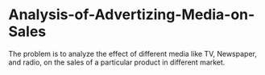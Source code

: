 # Analysis-of-Advertizing-Media-on-Sales
The problem is to analyze the effect of different media like TV, Newspaper, and radio, on the sales of a particular product in different market. 
